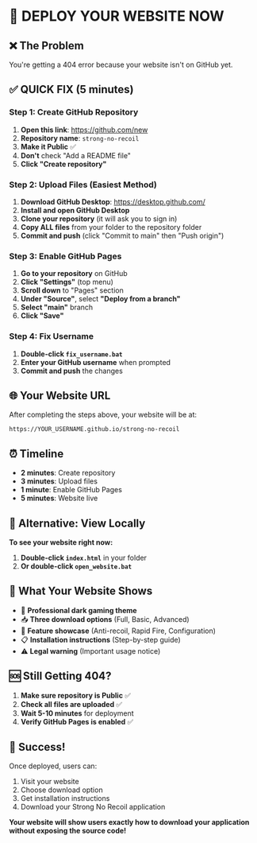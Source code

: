# 🚀 DEPLOY YOUR WEBSITE NOW

## ❌ The Problem
You're getting a 404 error because your website isn't on GitHub yet.

## ✅ QUICK FIX (5 minutes)

### Step 1: Create GitHub Repository
1. **Open this link**: https://github.com/new
2. **Repository name**: `strong-no-recoil`
3. **Make it Public** ✅
4. **Don't** check "Add a README file"
5. **Click "Create repository"**

### Step 2: Upload Files (Easiest Method)
1. **Download GitHub Desktop**: https://desktop.github.com/
2. **Install and open GitHub Desktop**
3. **Clone your repository** (it will ask you to sign in)
4. **Copy ALL files** from your folder to the repository folder
5. **Commit and push** (click "Commit to main" then "Push origin")

### Step 3: Enable GitHub Pages
1. **Go to your repository** on GitHub
2. **Click "Settings"** (top menu)
3. **Scroll down** to "Pages" section
4. **Under "Source"**, select **"Deploy from a branch"**
5. **Select "main"** branch
6. **Click "Save"**

### Step 4: Fix Username
1. **Double-click `fix_username.bat`**
2. **Enter your GitHub username** when prompted
3. **Commit and push** the changes

## 🌐 Your Website URL
After completing the steps above, your website will be at:
```
https://YOUR_USERNAME.github.io/strong-no-recoil
```

## ⏰ Timeline
- **2 minutes**: Create repository
- **3 minutes**: Upload files
- **1 minute**: Enable GitHub Pages
- **5 minutes**: Website live

## 🔧 Alternative: View Locally
**To see your website right now:**
1. **Double-click `index.html`** in your folder
2. **Or double-click `open_website.bat`**

## 📱 What Your Website Shows
- 🎯 **Professional dark gaming theme**
- 📥 **Three download options** (Full, Basic, Advanced)
- 🎨 **Feature showcase** (Anti-recoil, Rapid Fire, Configuration)
- 📋 **Installation instructions** (Step-by-step guide)
- ⚠️ **Legal warning** (Important usage notice)

## 🆘 Still Getting 404?
1. **Make sure repository is Public** ✅
2. **Check all files are uploaded** ✅
3. **Wait 5-10 minutes** for deployment
4. **Verify GitHub Pages is enabled** ✅

## 🎯 Success!
Once deployed, users can:
1. Visit your website
2. Choose download option
3. Get installation instructions
4. Download your Strong No Recoil application

**Your website will show users exactly how to download your application without exposing the source code!** 